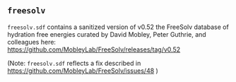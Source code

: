 ## `freesolv`
`freesolv.sdf` contains a sanitized version of v0.52 the FreeSolv database of hydration free energies curated by David Mobley, Peter Guthrie, and colleagues here: https://github.com/MobleyLab/FreeSolv/releases/tag/v0.52

(Note: `freesolv.sdf` reflects a fix described in https://github.com/MobleyLab/FreeSolv/issues/48 )
